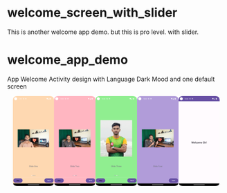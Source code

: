 # welcome_screen_with_slider
This is another welcome app demo. but this is pro level. with slider.

# welcome_app_demo
App Welcome Activity design with Language Dark Mood and one default screen


<div style="display: flex; flex-wrap: wrap; justify-content: center;">
    <img src="/ss/ss_1.png" alt="UI Design" style="width: 19%; height: auto;">
    <img src="/ss/ss_2.png" alt="UI Design" style="width: 19%; height: auto;">
    <img src="/ss/ss_3.png" alt="UI Design" style="width: 19%; height: auto;">
   <img src="/ss/ss_4.png" alt="UI Design" style="width: 19%; height: auto;">
  <img src="/ss/ss_5.png" alt="UI Design" style="width: 19%; height: auto;">
</div>
